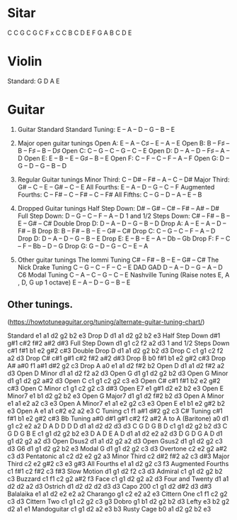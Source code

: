 
# Sitar
C C G C G C F x C C B C D E F G A B C D E

# Violin 
Standard: G D A E

# Guitar
1. Guitar Standard
Standard Tuning: E – A – D – G – B – E

2. Major open guitar tunings
Open A: E – A – C♯ – E – A – E
Open B: B – F♯ – B – F♯ – B – D♯
Open C: C – G – C – G – C – E
Open D: D – A – D – F♯ – A – D
Open E: E – B – E – G♯ – B – E
Open F: C – F – C – F – A – F
Open G: D – G – D – G –  B – D

3. Regular Guitar tunings
Minor Third: C – D# – F# – A – C – D#
Major Third: G# – C – E – G# – C – E
All Fourths: E – A – D – G – C – F
Augmented Fourths: C – F# – C – F# – C – F#
All Fifths: C – G – D – A – E – B

4. Dropped Guitar tunings
Half Step Down: D# – G# – C# – F# – A# – D#
Full Step Down: D – G – C – F – A – D
1 and 1/2 Steps Down: C# – F# – B – E – G# – C#
Double Drop D: D – A – D – G – B – D
Drop A: A – E – A – D – F# – B
Drop B: B – F# – B – E – G# – C#
Drop C: C – G – C – F – A – D
Drop D: D – A – D – G – B – E
Drop E: E – B – E – A – Db – Gb
Drop F: F – C – F – Bb – D – G
Drop G: G – D – G – C – E – A

5. Other guitar tunings
The Iommi Tuning	C# – F# – B – E – G# – C#
The Nick Drake Tuning	C – G – C – F – C – E
DAD GAD	D – A – D – G – A – D
C6 Modal Tuning	C – A – C – G – C – E
Nashville Tuning
(Raise notes E, A , D, G up 1 octave)	E – A – D – G – B – E


Other tunings.
--------------
(https://howtotuneaguitar.org/tuning/alternate-guitar-tuning-chart/)

Standard	e1	a1	d2	g2	b2	e3
Drop D	d1	a1	d2	g2	b2	e3
Half Step Down	d#1	g#1	c#2	f#2	a#2	d#3
Full Step Down	d1	g1	c2	f2	a2	d3
1 and 1/2 Steps Down	c#1	f#1	b1	e2	g#2	c#3
Double Drop D	d1	a1	d2	g2	b2	d3
Drop C	c1	g1	c2	f2	a2	d3
Drop C#	c#1	g#1	c#2	f#2	a#2	d#3
Drop B	b0	f#1	b1	e2	g#2	c#3
Drop A#	a#0	f1	a#1	d#2	g2	c3
Drop A	a0	e1	a1	d2	f#2	b2
Open D	d1	a1	d2	f#2	a2	d3
Open D Minor	d1	a1	d2	f2	a2	d3
Open G	d1	g1	d2	g2	b2	d3
Open G Minor	d1	g1	d2	g2	a#2	d3
Open C	c1	g1	c2	g2	c3	e3
Open C#	c#1	f#1	b2	e2	g#2	c#3
Open C Minor	c1	g1	c2	g2	c3	d#3
Open E7	e1	g#1	d2	e2	b2	e3
Open E Minor7	e1	b1	d2	g2	b2	e3
Open G Major7	d1	g1	d2	f#2	b2	d3
Open A Minor	e1	a1	e2	a2	c3	e3
Open A Minor7	e1	a1	e2	g2	c3	e3
Open E	e1	b1	e2	g#2	b2	e3
Open A	e1	a1	c#2	e2	a2	e3
C Tuning	c1	f1	a#1	d#2	g2	c3
C# Tuning	c#1	f#1	b1	e2	g#2	c#3
Bb Tuning	a#0	d#1	g#1	c#2	f2	a#2
A to A (Baritone)	a0	d1	g1	c2	e2	a2
D A D D D D	d1	a1	d2	d2	d3	d3
C G D G B D	c1	g1	d2	g2	b2	d3
C G D G B E	c1	g1	d2	g2	b2	e3
D A D E A D	d1	a1	d2	e2	a2	d3
D G D G A D	d1	g1	d2	g2	a2	d3
Open Dsus2	d1	a1	d2	g2	a2	d3
Open Gsus2	d1	g1	d2	g2	c3	d3
G6	d1	g1	d2	g2	b2	e3
Modal G	d1	g1	d2	g2	c3	d3
Overtone	c2	e2	g2	a#2	c3	d3
Pentatonic	a1	c2	d2	e2	g2	a3
Minor Third	c2	d#2	f#2	a2	c3	d#3
Major Third	c2	e2	g#2	c3	e3	g#3
All Fourths	e1	a1	d2	g2	c3	f3
Augmented Fourths	c1	f#1	c2	f#2	c3	f#3
Slow Motion	d1	g1	d2	f2	c3	d3
Admiral	c1	g1	d2	g2	b2	c3
Buzzard	c1	f1	c2	g2	a#2	f3
Face	c1	g1	d2	g2	a2	d3
Four and Twenty	d1	a1	d2	d2	a2	d3
Ostrich	d1	d2	d2	d2	d3	d3
Capo 200	c1	g1	d2	d#2	d3	d#3
Balalaika	e1	a1	d2	e2	e2	a2
Charango		g1	c2	e2	a2	e3
Cittern One	c1	f1	c2	g2	c3	d3
Cittern Two	c1	g1	c2	g2	c3	g3
Dobro	g1	b1	d2	g2	b2	d3
Lefty	e3	b2	g2	d2	a1	e1
Mandoguitar	c1	g1	d2	a2	e3	b3
Rusty Cage	b0	a1	d2	g2	b2	e3
